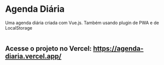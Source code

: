 # Agenda Diária
Uma agenda diária criada com Vue.js. Também usando plugin de PWA e de LocalStorage
<br><br>
## Acesse o projeto no Vercel: https://agenda-diaria.vercel.app/
